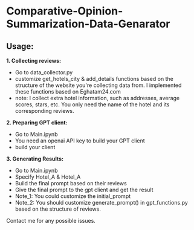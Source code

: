 # Comparative-Opinion-Summarization-Data-Genarator

## Usage:

**1. Collecting reviews:**
  * Go to data_collector.py
  * customize get_hotels_city & add_details functions based on the structure of the website you're collecting data from. I implemented these functions based on Eghatam24.com
  * note: I collect extra hotel information, such as addresses, average scores, stars, etc. You only need the name of the hotel and its corresponding reviews.

**2. Preparing GPT client:**
  * Go to Main.ipynb
  * You need an openai API key to build your GPT client
  * build your client

**3. Generating Results:**
  * Go to Main.ipynb
  * Specify Hotel_A & Hotel_A
  * Build the final prompt based on their reviews
  * Give the final prompt to the gpt client and get the result
  * Note_1: You could customize the initial_prompt
  * Note_2: You should customize generate_prompt() in gpt_functions.py based on the structure of reviews.

Contact me for any possible issues.
